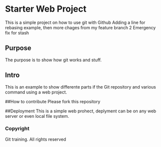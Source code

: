 # Starter Web Project
This is a simple project on how to use git with Github
Adding a line for rebasing example, then more chages from my feature branch 2
Emergency fix for stash

## Purpose
The purpose is to show how git works and stuff.

## Intro
This is an example to show differente parts if the Git repository and various command using a web project.

##How to contribute
Please fork this repository

##Deployment
This is a simple web prohect, deplyment can be on any web server or even local file system.

### Copyright
Git training. All rights reserved
